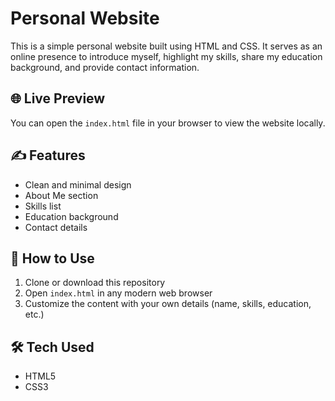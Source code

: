 # Personal Website

This is a simple personal website built using HTML and CSS. It serves as an online presence to introduce myself, highlight my skills, share my education background, and provide contact information.

## 🌐 Live Preview

You can open the `index.html` file in your browser to view the website locally.

## ✍️ Features

- Clean and minimal design
- About Me section
- Skills list
- Education background
- Contact details

## 🚀 How to Use

1. Clone or download this repository
2. Open `index.html` in any modern web browser
3. Customize the content with your own details (name, skills, education, etc.)

## 🛠️ Tech Used

- HTML5
- CSS3


